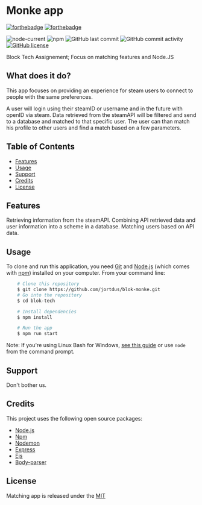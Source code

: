 # Monke app

[![forthebadge](https://forthebadge.com/images/badges/built-with-love.svg)](https://forthebadge.com)
[![forthebadge](https://forthebadge.com/images/badges/check-it-out.svg)](https://forthebadge.com)

![node-current](https://img.shields.io/node/v/npm)
![npm](https://img.shields.io/npm/v/npm)
![GitHub last commit](https://img.shields.io/github/last-commit/jortdus/blok-monke)
![GitHub commit activity](https://img.shields.io/github/commit-activity/m/jortdus/blok-monke)
[![GitHub license](https://img.shields.io/github/license/pmvdbijl7/matching-app)](https://github.com/jortdus/blok-monke/blob/main/LICENSE)

Block Tech Assignement; Focus on matching features and Node.JS

## What does it do?
This app focuses on providing an experience for steam users to connect to people with the same preferences. 

A user will login using their steamID or username and in the future with openID via steam. Data retrieved from the steamAPI will be filtered and send to a database and matched to that specific user. The user can than match his profile to other users and find a match based on a few parameters. 

## Table of Contents
* [Features](#features)
* [Usage](#usage)
* [Support](#support)
* [Credits](#credits)
* [License](#license)

## Features
Retrieving information from the steamAPI.
Combining API retrieved data and user information into a scheme in a database.
Matching users based on API data.

## Usage
To clone and run this application, you need [Git](https://git-scm.com/) and [Node.js](https://nodejs.org/en/) (which comes with [npm](https://www.npmjs.com/)) installed on your computer. From your command line:

```bash
    # Clone this repository
    $ git clone https://github.com/jortdus/blok-monke.git
    # Go into the repository
    $ cd blok-tech

    # Install dependencies
    $ npm install

    # Run the app
    $ npm run start
```

Note: If you're using Linux Bash for Windows, [see this guide](https://www.howtogeek.com/261575/how-to-run-graphical-linux-desktop-applications-from-windows-10s-bash-shell/) or use `node` from the command prompt.

## Support
Don't bother us.

## Credits
This project uses the following open source packages:

+ [Node.js](https://nodejs.org/en/)
+ [Npm](https://www.npmjs.com/)
+ [Nodemon](https://nodemon.io/)
+ [Express](http://expressjs.com/)
+ [Ejs](http://ejs.co/)
+ [Body-parser](https://www.npmjs.com/package/body-parser)

## License
Matching app is released under the [MIT](https://github.com/jortdus/blok-tech/blob/main/LICENSE)
